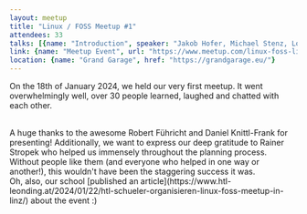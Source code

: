 ```yaml
---
layout: meetup
title: "Linux / FOSS Meetup #1"
attendees: 33
talks: [{name: "Introduction", speaker: "Jakob Hofer, Michael Stenz, Lorenz Holzbauer", slides: [{name: "Slides (Marp / HTML)", url: "https://linuxfosslinz.github.io/intro-presentation/"}]}, {name: "Dead simple Backups with Borgmatic", speaker: "Robert Führicht", slides: [{name: "Slides (PDF)", filename: "robert-fuehricht-slides.pdf"}, {name: "talk.tar.gz (lab & demos)", filename: "robert-fuehricht-talk.tar.gz"}]}, {name: "Episode VIM - Return of the Editor", speaker: "Daniel Knittl-Frank", slides: [{name: "Slides (Markdown)", filename: "daniel-knittl-frank-slides.md"}, {name: "Slides (HTML)", filename: "daniel-knittl-frank-slides.html"}]}]
link: {name: "Meetup Event", url: "https://www.meetup.com/linux-foss-linz/events/298028235/"}
location: {name: "Grand Garage", href: "https://grandgarage.eu/"}
---
```


On the 18th of January 2024, we held our very first meetup.
It went overwhelmingly well, over 30 people learned, laughed and chatted with each other.

<br>
A huge thanks to the awesome Robert Führicht and Daniel Knittl-Frank for presenting!
Additionally, we want to express our deep gratitude to Rainer Stropek who helped us immensely throughout the planning process.
Without people like them (and everyone who helped in one way or another!), this wouldn't have been the staggering success it was.

<br>
Oh, also, our school [published an article](https://www.htl-leonding.at/2024/01/22/htl-schueler-organisieren-linux-foss-meetup-in-linz/) about the event :)
